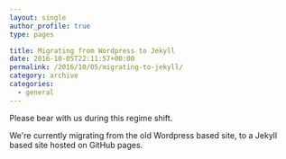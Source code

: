```yaml
---
layout: single
author_profile: true
type: pages

title: Migrating from Wordpress to Jekyll
date: 2016-10-05T22:11:57+00:00
permalink: /2016/10/05/migrating-to-jekyll/
category: archive
categories:
  - general
---
```


Please bear with us during this regime shift.

We're currently migrating from the old Wordpress based site, to a Jekyll based site hosted on GitHub pages.
